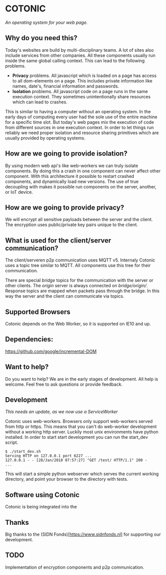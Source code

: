 # COTONIC

*An operating system for your web page.*

## Why do you need this?

Today's websites are build by multi-disciplinary teams. A lot of sites
also include services from other companies. All these components usually
run inside the same global calling context. This can lead to the following
problems.

  * **Privacy** problems. All javascript which is loaded on a page has
    access to all dom-elements on a page. This includes private information like
    names, date's, financial information and passwords.
  * **Isolation** problems. All javascript code on a page runs in the same
    execution context. They sometimes unintentionally share resources which
    can lead to crashes.
	
This is similar to having a computer without an operating system. In the
early days of computing every user had the sole use of the entire machine
for a specific time slot. But today's web pages mix the execution of code
from different sources in one execution context. In order to let things run
reliably we need proper isolation and resource sharing primitives which are 
usually provided by operating systems.

## How are we going to provide isolation?

By using modern web api's like web-workers we can truly isolate components.
By doing this a crash in one component can never affect other component.
With this architecture it possible to restart crashed components, and dynamically
load new versions. The use of true decoupling with makes it possible run components
on the server, another, or IoT device.

## How are we going to provide privacy?

We will encrypt all sensitive payloads between the server and the client. The
encryption uses public/private key pairs unique to the client.

## What is used for the client/server communication?

The client/serveren p2p communication uses MQTT v5. Internaly Cotonic uses a
topic tree similar to MQTT. All components use this tree for their communication.

There are special *bridge* topics for the communication with the server or other
clients. The *origin* server is always connected on *bridge/origin/*. Response
topics are mapped when packets pass through the bridge. In this way the server
and the client can communicate via topics.

## Supported Browsers

Cotonic depends on the Web Worker, so it is supported on IE10 and up.

## Dependencies:

https://github.com/google/incremental-DOM

## Want to help?

Do you want to help? We are in the early stages of development. All help is welcome. Feel free 
to ask questions or provide feedback.

## Development

*This needs an update, as we now use a ServiceWorker*

Cotonic uses web-workers. Browsers only support web-workers served from http or https. This 
means that you can't do web-worker development without a working http server. Luckily most
unix environments have python installed. In order to start start development you can run 
the start_dev script.

```
$ ./start_dev.sh
Serving HTTP on 127.0.0.1 port 6227 ...
127.0.0.1 - - [28/Jan/2018 07:57:27] "GET /test/ HTTP/1.1" 200 -
...
```

This will start a simple python webserver which serves the current working directory, and
point your browser to the directory with tests.

## Software using Cotonic

Cotonic is being integrated into the 

## Thanks

Big thanks to the (SIDN Fonds)[https://www.sidnfonds.nl] for supporting our development.

## TODO

Implementation of encryption components and p2p communication.

